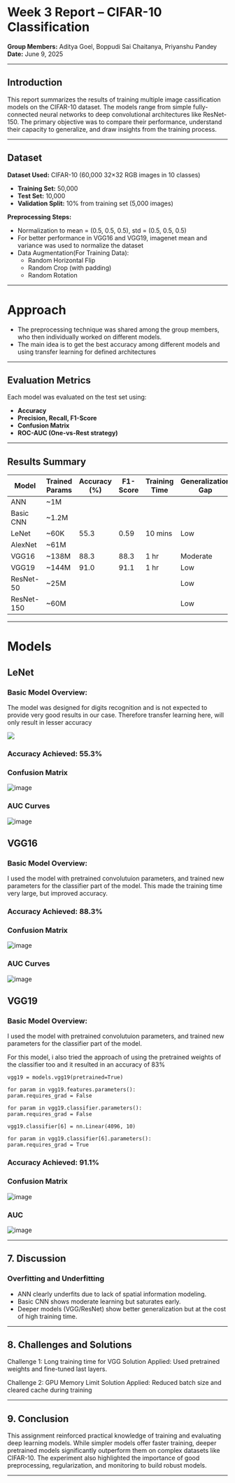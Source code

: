 # Week 3 Report – CIFAR-10 Classification  

  
**Group Members:** Aditya Goel, Boppudi Sai Chaitanya, Priyanshu Pandey 
**Date:** June 9, 2025  

---

## Introduction  
This report summarizes the results of training multiple image cassification models on the CIFAR-10 dataset. The models range from simple fully-connected neural networks to deep convolutional architectures like ResNet-150. The primary objective was to compare their performance, understand their capacity to generalize, and draw insights from the training process.

---

## Dataset  

**Dataset Used:** CIFAR-10 (60,000 32×32 RGB images in 10 classes)  
- **Training Set:** 50,000  
- **Test Set:** 10,000  
- **Validation Split:** 10% from training set (5,000 images)  

**Preprocessing Steps:**  
- Normalization to mean = (0.5, 0.5, 0.5), std = (0.5, 0.5, 0.5)
- For better performance in VGG16 and VGG19, imagenet mean and variance was used to normalize the dataset
- Data Augmentation(For Training Data):
  - Random Horizontal Flip  
  - Random Crop (with padding)  
  - Random Rotation  

---
# Approach

- The preprocessing technique was shared among the group members, who then individually worked on different models.
- The main idea is to get the best accuracy among different models and using transfer learning for defined architectures



---

## Evaluation Metrics  

Each model was evaluated on the test set using:  
- **Accuracy**  
- **Precision, Recall, F1-Score**  
- **Confusion Matrix**  
- **ROC-AUC (One-vs-Rest strategy)**

---

## Results Summary  

| Model      | Trained Params | Accuracy (%) | F1-Score | Training Time | Generalization Gap |
| ---------- | -------------- | ------------ | -------- | ------------- | ------------------ |
| ANN        | ~1M            |              |          |               |                    |
| Basic CNN  | ~1.2M          |              |          |               |                    |
| LeNet      | ~60K           | 55.3         | 0.59     | 10 mins       | Low                |
| AlexNet    | ~61M           |              |          |               |                    |
| VGG16      | ~138M          | 88.3         | 88.3     | 1 hr          | Moderate           |
| VGG19      | ~144M          | 91.0         | 91.1     | 1 hr          | Low                |
| ResNet-50  | ~25M           |              |          |               | Low                |
| ResNet-150 | ~60M           |              |          |               | Low                |


---

# Models

## **LeNet**

### Basic Model Overview:

The model was designed for digits recognition and is not expected to provide very good results in our case. Therefore transfer learning here, will only result in lesser accuracy

**![](https://lh7-rt.googleusercontent.com/docsz/AD_4nXfI02oJXugfWWFr6kHWIhilIZeZEUu3U-YshkHKpkvXHcDfOcnwaG7QK7SP_8NskXio6SkZuED7nfJQu-A-losRZ_wuYf6uGXDy01YawgtPoQtnMtCwPrIo8Jb3CCs6EuNT6QcFyQ?key=LzzI9D8axshoLbbyeWIidw)**

### Accuracy Achieved: 55.3%

### Confusion Matrix 
 
![image](/week3/img/lenet/lenet_cm.png)

### AUC Curves

![image](/week3/img/lenet/roc.png)

## **VGG16**

### Basic Model Overview:

I used the model with pretrained convolutuion parameters, and trained new parameters for the classifier part of the model. This made the training time very large, but improved accuracy.



### Accuracy Achieved: 88.3%

### Confusion Matrix 

![image](img/vgg16/cm.png)

### AUC Curves

![image](img/vgg16/roc.png)

## **VGG19**

### Basic Model Overview:

I used the model with pretrained convolutuion parameters, and trained new parameters for the classifier part of the model.

For this model, i also tried the approach of using the pretrained weights of the classifier too and it resulted in an accuracy of 83%

```
vgg19 = models.vgg19(pretrained=True)

for param in vgg19.features.parameters():
param.requires_grad = False

for param in vgg19.classifier.parameters():
param.requires_grad = False

vgg19.classifier[6] = nn.Linear(4096, 10)

for param in vgg19.classifier[6].parameters():
param.requires_grad = True
```

### Accuracy Achieved: 91.1%

### Confusion Matrix 

![image](img/vgg16/cm.png)

### AUC

![image](img/vgg16/roc.png)

---

## 7. Discussion  
### Overfitting and Underfitting  
- ANN clearly underfits due to lack of spatial information modeling.  
- Basic CNN shows moderate learning but saturates early.  
- Deeper models (VGG/ResNet) show better generalization but at the cost of high training time.



---

## 8. Challenges and Solutions  


Challenge 1: Long training time for VGG
Solution Applied: Used pretrained weights and fine-tuned last layers.

Challenge 2: GPU Memory Limit
Solution Applied: Reduced batch size and cleared cache during training

---

## 9. Conclusion  
This assignment reinforced practical knowledge of training and evaluating deep learning models. While simpler models offer faster training, deeper pretrained models significantly outperform them on complex datasets like CIFAR-10. The experiment also highlighted the importance of good preprocessing, regularization, and monitoring to build robust models.

---
